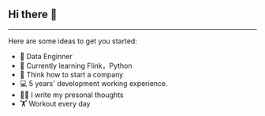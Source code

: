 ## Hi there 👋
---

Here are some ideas to get you started:

- 🔭 Data Enginner
- 🌱 Currently learning Flink，Python
- 🤔 Think how to start a company
- 💻 5 years' development working experience.
- ✍🏻 I write my presonal thoughts
- 🏋️ Workout every day




<!--
**christma/christma** is a ✨ _special_ ✨ repository because its `README.md` (this file) appears on your GitHub profile.

- 🔭 I’m currently working on ...
- 🌱 I’m currently learning ...
- 👯 I’m looking to collaborate on ...
- 🤔 I’m looking for help with ...
- 💬 Ask me about ...
- 📫 How to reach me: ...
- 😄 Pronouns: ...
- ⚡ Fun fact: ...
-->
